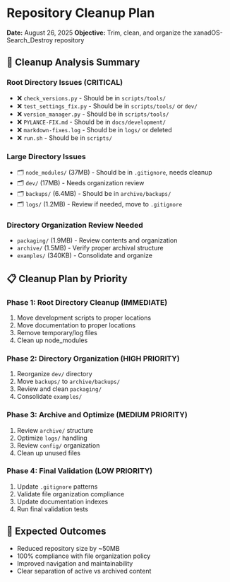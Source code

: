 # Repository Cleanup Plan

**Date:** August 26, 2025 **Objective:** Trim, clean, and organize the xanadOS-Search_Destroy
repository

## 🎯 **Cleanup Analysis Summary**

### **Root Directory Issues (CRITICAL)**

- ❌ `check_versions.py` - Should be in `scripts/tools/`
- ❌ `test_settings_fix.py` - Should be in `scripts/tools/` or `dev/`
- ❌ `version_manager.py` - Should be in `scripts/tools/`
- ❌ `PYLANCE-FIX.md` - Should be in `docs/development/`
- ❌ `markdown-fixes.log` - Should be in `logs/` or deleted
- ❌ `run.sh` - Should be in `scripts/`

### **Large Directory Issues**

- 🗂️ `node_modules/` (37MB) - Should be in `.gitignore`, needs cleanup
- 🗂️ `dev/` (17MB) - Needs organization review
- 🗂️ `backups/` (6.4MB) - Should be in `archive/backups/`
- 🗂️ `logs/` (1.2MB) - Review if needed, move to `.gitignore`

### **Directory Organization Review Needed**

- `packaging/` (1.9MB) - Review contents and organization
- `archive/` (1.5MB) - Verify proper archival structure
- `examples/` (340KB) - Consolidate and organize

## 📋 **Cleanup Plan by Priority**

### **Phase 1: Root Directory Cleanup (IMMEDIATE)**

1. Move development scripts to proper locations
2. Move documentation to proper locations
3. Remove temporary/log files
4. Clean up node_modules

### **Phase 2: Directory Organization (HIGH PRIORITY)**

1. Reorganize `dev/` directory
2. Move `backups/` to `archive/backups/`
3. Review and clean `packaging/`
4. Consolidate `examples/`

### **Phase 3: Archive and Optimize (MEDIUM PRIORITY)**

1. Review `archive/` structure
2. Optimize `logs/` handling
3. Review `config/` organization
4. Clean up unused files

### **Phase 4: Final Validation (LOW PRIORITY)**

1. Update `.gitignore` patterns
2. Validate file organization compliance
3. Update documentation indexes
4. Run final validation tests

## 🎯 **Expected Outcomes**

- Reduced repository size by ~50MB
- 100% compliance with file organization policy
- Improved navigation and maintainability
- Clear separation of active vs archived content
